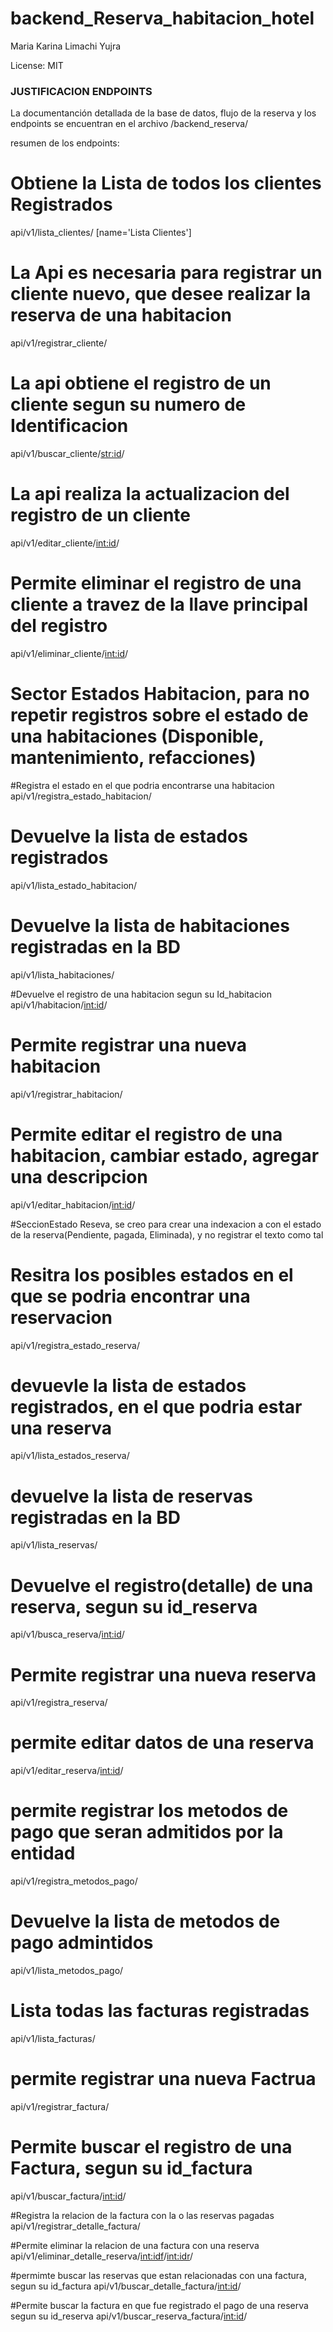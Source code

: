 # backend_Reserva_habitacion_hotel

Maria Karina Limachi Yujra


License: MIT

### JUSTIFICACION ENDPOINTS
La documentanción detallada de la base de datos, flujo de la reserva y los endpoints se encuentran en el archivo /backend_reserva/

resumen de los endpoints:

# Obtiene la Lista de todos los clientes Registrados
api/v1/lista_clientes/ [name='Lista Clientes']

# La Api es necesaria para registrar un cliente nuevo, que desee realizar la reserva de una habitacion
api/v1/registrar_cliente/

# La api obtiene el  registro de un cliente segun su numero de Identificacion
api/v1/buscar_cliente/<str:id>/

# La api realiza la actualizacion del registro de un cliente
api/v1/editar_cliente/<int:id>/ 

# Permite eliminar el registro de una cliente a travez de la llave principal del registro
api/v1/eliminar_cliente/<int:id>/ 

# Sector Estados Habitacion, para no repetir registros sobre el estado de una habitaciones (Disponible, mantenimiento, refacciones)
#Registra el estado en el que podria encontrarse una habitacion
api/v1/registra_estado_habitacion/

# Devuelve la lista de estados registrados
api/v1/lista_estado_habitacion/ 

# Devuelve la lista de habitaciones registradas en la BD 
api/v1/lista_habitaciones/ 

#Devuelve el registro de una habitacion segun su Id_habitacion
api/v1/habitacion/<int:id>/ 

# Permite registrar una nueva habitacion
api/v1/registrar_habitacion/ 

# Permite editar el registro de una habitacion, cambiar estado, agregar una descripcion
api/v1/editar_habitacion/<int:id>/ 

#SeccionEstado Reseva, se creo para crear una indexacion a con el estado de la reserva(Pendiente, pagada, Eliminada), y no registrar el texto como tal
# Resitra los posibles estados en el que se podria encontrar una reservacion
api/v1/registra_estado_reserva/ 

# devuevle la lista de estados registrados, en el que podria estar una reserva
api/v1/lista_estados_reserva/ 

# devuelve la lista de reservas registradas en la BD
api/v1/lista_reservas/ 

# Devuelve el registro(detalle) de una reserva, segun su id_reserva
api/v1/busca_reserva/<int:id>/ 

# Permite registrar una nueva reserva
api/v1/registra_reserva/

# permite editar datos de una reserva
api/v1/editar_reserva/<int:id>/ 

# permite registrar los metodos de pago que seran admitidos por la entidad
api/v1/registra_metodos_pago/ 

# Devuelve la lista de metodos de pago admintidos
api/v1/lista_metodos_pago/ 

# Lista todas las facturas registradas 
api/v1/lista_facturas/ 

# permite registrar una nueva Factrua
api/v1/registrar_factura/ 

# Permite buscar el registro de una Factura, segun su id_factura
api/v1/buscar_factura/<int:id>/ 

#Registra la relacion de la factura con la o las reservas pagadas
api/v1/registrar_detalle_factura/ 

#Permite eliminar la relacion de una factura con una reserva
api/v1/eliminar_detalle_reserva/<int:idf>/<int:idr>/

#permimte buscar las reservas que estan relacionadas con una factura, segun su id_factura
api/v1/buscar_detalle_factura/<int:id>/

#Permite buscar la factura en que fue registrado el pago de una reserva segun su id_reserva
api/v1/buscar_reserva_factura/<int:id>/